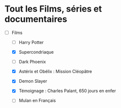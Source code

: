 # Tout les Films, séries et documentaires

- [ ] Films
  - [ ] Harry Potter
  - [x] Supercondriaque
  - [ ] Dark Phoenix
  - [x] Astérix et Obélix : Mission Cléopâtre
  - [x] Demon Slayer
  - [x] Témoignage : Charles Palant, 650 jours en enfer
  - [ ] Mulan en Français
  
